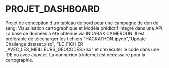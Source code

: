 # PROJET_DASHBOARD
 Projet de conception d'un tableau de bord pour une campagne de don de sang; Visualisation cartographique et Modèle prédictif intégré dans une API.
 La base de données a été obtenue via INDABAX CAMEROUN.
 Il est préférable de télécharger les fichiers "HACKATHON.ipynb","Update Challenge dataset.xlsx", "LE_FICHIER _AVEC_LES_MEILLEURS_GEOCODES.xlsx" et d'exécuter le code dans une IDE ou avec Jupyter. La connexion à internet est nécessaire pour la cartographie.
